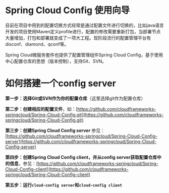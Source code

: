 # Spring Cloud Config 使用向导

目前在项目中用到的配置切换方式经常是通过配置文件进行切换的，比如java语言开发的项目使用Maven定义profile进行，配置的修改需要重新打包，当部署节点大量增加，打包和部署就变成了一项大工程。现阶段流行的配置管理平台有disconf、diamond、qconf等。

Spring Cloud微服务套件也提供了配置管理组件Spring Cloud Config，基于使用中心配置仓库的思想（版本控制），支持Git、SVN。

# 如何搭建一个config server

**第一步：选择Git或SVN作为你的配置仓库**（这里选择git作为配置仓库）

**第二步：创建相应的配置文件**，如：[https://github.com/cloudframeworks-springcloud/Spring-Cloud-Config.git](https://github.com/cloudframeworks-springcloud/Spring-Cloud-Config.git)

**第三步：创建Spring Cloud Config server** 参见：[https://github.com/cloudframeworks-springcloud/Spring-Cloud-Config-server](https://github.com/cloudframeworks-springcloud/Spring-Cloud-Config-server)

**第四步：创建Spring Cloud Config client，并从config server获取配置仓库中的信息**，参见：[https://github.com/cloudframeworks-springcloud/Spring-Cloud-Config-client](https://github.com/cloudframeworks-springcloud/Spring-Cloud-Config-client)

**第五步：运行`cloud-config server`和`cloud-config client`**


